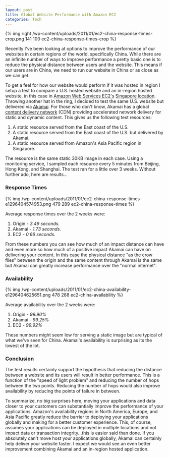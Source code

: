 ```yaml
--- 
layout: post
title: Global Website Performance with Amazon EC2
categories: Tech
---
```

{% img right /wp-content/uploads/2011/01/ec2-china-response-times-crop.png 141 100 ec2-china-response-times-crop %}

Recently I've been looking at options to improve the performance of our websites in certain regions of the world, specifically China. While there are an infinite number of ways to improve performance a pretty basic one is to reduce the physical distance between users and the website. This means if our users are in China, we need to run our website in China or as close as we can get.

To get a feel for how our website would perform if it was hosted in region I setup a test to compare a U.S. hosted website and an in-region hosted website, in this case in <a href="http://aws.amazon.com/">Amazon Web Services EC2's</a> <a href="http://aws.amazon.com/about-aws/whats-new/2010/04/29/announcing-asia-pacific-singapore-region/">Singapore location</a>. Throwing another hat in the ring, I decided to test the same U.S. website but delivered via <a href="http://www.akamai.com/">Akamai</a>. For those who don't know, Akamai has a global <a href="http://en.wikipedia.org/wiki/Content_delivery_network">content delivery network</a> (CDN) providing accelerated network delivery for static and dynamic content.  This gives us the following test resources:

1. A static resource  served from the East coast of the U.S.
2. A static resource served from the East coast of the U.S. but delivered by Akamai.
3. A static resource served from Amazon's Asia Pacific region in  Singapore.

The resource is the same static 30KB image in each case. Using a monitoring service, I sampled each resource every 5 minutes from Beijing, Hong Kong, and Shanghai. The test ran for a little over 3 weeks. Without further ado, here are results...

### Response Times
{% img /wp-content/uploads/2011/01/ec2-china-response-times-e1296404574953.png 479 289 ec2-china-response-times %}

Average response times over the 2 weeks  were:

1. Origin - <em>3.49 seconds.</em>
2. Akamai - <em>1.73 seconds.</em>
3. EC2 - <em>0.66 seconds.</em>

From these numbers you can see how much of an impact distance can have and even more so how much of a positive impact Akamai can have on delivering your content. In this case the physical distance "as the crow flies" between the origin and the same content through Akamai is the same but Akamai can greatly increase performance over the "normal internet".

### Availability
{% img /wp-content/uploads/2011/01/ec2-china-availability-e1296404625651.png 478 288 ec2-china-availability %}

Average availability over the 2 weeks  were:

1. Origin - <em>99.90%</em>
2. Akamai - <em>99.25%</em>
3. EC2 - <em>99.92%</em>

These numbers might seem low for serving a static image but are typical of what we've seen for China. Akamai's availability is surprising as its the lowest of the lot.

### Conclusion
The test results certainly support the hypothesis that reducing the distance between a website and its users will result in better performance. This is a function of the "speed of light problem" and reducing the number of hops between the two points. Reducing the number of hops would also improve availability by reducing the points of failure in between.

To summarize, no big surprises here, moving your applications and data closer to your customers can substantially improve the performance of your applications. Amazon's  availability regions in North America, Europe, and Asia Pacific greatly reduce the barrier to deploying your applications globally and making for a better customer experience. This, of course, assumes your applications can be deployed in multiple locations and not impact data or transaction integrity...this is easier said than done. If you absolutely can't move host your applications globally, Akamai can certainly help deliver your website faster. I expect we would see an even better improvement combining Akamai and an in-region hosted application.
